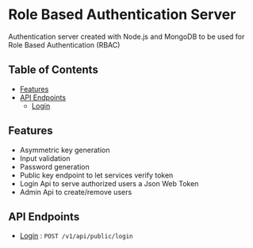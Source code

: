 
# Role Based Authentication Server

Authentication server created with Node.js and MongoDB to be used for Role Based Authentication (RBAC)

## Table of Contents

- [Features](#features)
- [API Endpoints](#API-Endpoints)
    * [Login](#login)

## Features

- Asymmetric key generation
- Input validation
- Password generation
- Public key endpoint to let services verify token
- Login Api to serve authorized users a Json Web Token
- Admin Api to create/remove users

## API Endpoints

- [Login](/docs/login.md) : `POST /v1/api/public/login`

